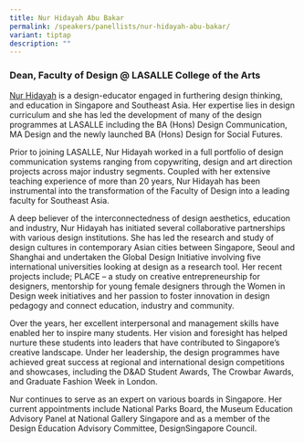 ```yaml
---
title: Nur Hidayah Abu Bakar
permalink: /speakers/panellists/nur-hidayah-abu-bakar/
variant: tiptap
description: ""
---
```

<h3><strong>Dean, Faculty of Design @ LASALLE College of the Arts</strong></h3>
<p><a href="https://www.linkedin.com/in/nur-hidayah-abu-bakar-a8630b121/" rel="noopener nofollow" target="_blank">Nur Hidayah</a> is
a design-educator engaged in furthering design thinking, and education
in Singapore and Southeast Asia. Her expertise lies in design curriculum
and she has led the development of many of the design programmes at LASALLE
including the BA (Hons) Design Communication, MA Design and the newly launched
BA (Hons) Design for Social Futures.</p>
<p>Prior to joining LASALLE, Nur Hidayah worked in a full portfolio of design
communication systems ranging from copywriting, design and art direction
projects across major industry segments. Coupled with her extensive teaching
experience of more than 20 years, Nur Hidayah has been instrumental into
the transformation of the Faculty of Design into a leading faculty for
Southeast Asia.</p>
<p>A deep believer of the interconnectedness of design aesthetics, education
and industry, Nur Hidayah has initiated several collaborative partnerships
with various design institutions. She has led the research and study of
design cultures in contemporary Asian cities between Singapore, Seoul and
Shanghai and undertaken the Global Design Initiative involving five international
universities looking at design as a research tool. Her recent projects
include; PLACE – a study on creative entrepreneurship for designers, mentorship
for young female designers through the Women in Design week initiatives
and her passion to foster innovation in design pedagogy and connect education,
industry and community.</p>
<p>Over the years, her excellent interpersonal and management skills have
enabled her to inspire many students. Her vision and foresight has helped
nurture these students into leaders that have contributed to Singapore’s
creative landscape. Under her leadership, the design programmes have achieved
great success at regional and international design competitions and showcases,
including the D&amp;AD Student Awards, The Crowbar Awards, and Graduate
Fashion Week in London.</p>
<p>Nur continues to serve as an expert on various boards in Singapore. Her
current appointments include National Parks Board, the Museum Education
Advisory Panel at National Gallery Singapore and as a member of the Design
Education Advisory Committee, DesignSingapore Council.&nbsp;</p>
<p></p>